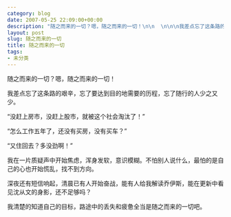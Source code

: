 ```yaml
---
category: blog
date: 2007-05-25 22:09:00+00:00
description: "随之而来的一切？嗯，随之而来的一切！\n\n  \n\n\n我差点忘了这条路的艰辛，忘了要"
layout: post
slug: 随之而来的一切
title: 随之而来的一切
tags:
- 未分类
---
```


随之而来的一切？嗯，随之而来的一切！

  


我差点忘了这条路的艰辛，忘了要达到目的地需要的历程，忘了随行的人少之又少。

  


“没赶上房市，没赶上股市，就被这个社会淘汰了！”

  


“怎么工作五年了，还没有买房，没有买车？”

  


“又住回去？多没劲啊！”

  


我在一片质疑声中开始焦虑，浑身发软，意识模糊。不怕别人说什么，最怕的是自己的心也开始慌乱，找不到方向。

  


深夜还有短信响起，清晨已有人开始奋战，能有人给我解读乔伊斯，能在更新中看见沈从文的身影，还不足够吗？

  


我清楚的知道自己的目标，路途中的丢失和疲惫全当是随之而来的一切吧。
